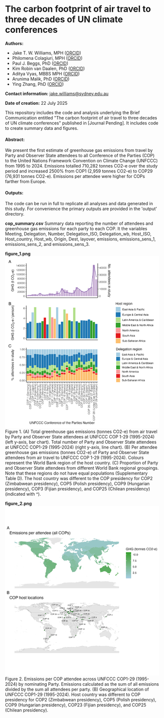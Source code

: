 # The carbon footprint of air travel to three decades of UN climate conferences

**Authors:** 
- Jake T. W. Williams, MPH ([ORCID](https://orcid.org/0000-0001-8394-2682)) 
- Philomena Colagiuri, MPH ([ORCID](https://orcid.org/0009-0000-8378-9665))
- Paul J. Beggs, PhD ([ORCID](https://orcid.org/0000-0001-9949-1783))
- Kim Robin van Daalen, PhD ([ORCID](https://orcid.org/0000-0001-6955-9708))
- Aditya Vyas, MBBS MPH ([ORCID](https://orcid.org/0000-0001-6937-3786))
- Arunima Malik, PhD ([ORCID](https://orcid.org/0000-0002-4630-9869))
- Ying Zhang, PhD ([ORCID](https://orcid.org/0000-0001-6214-2440))

**Contact information:** [jake.williams\@sydney.edu.au](mailto:jake.williams@sydney.edu.au)

**Date of creation:** 22 July 2025

This repository includes the code and analysis underlying the Brief Communication entitled "The carbon footprint of air travel to three decades of UN climate conferences" published in [Journal Pending]. It includes code to create summary data and figures.

#### Abstract:

We present the first estimate of greenhouse gas emissions from travel by Party and Observer State attendees to all Conference of the Parties (COP) to the United Nations Framework Convention on Climate Change (UNFCCC) from 1995 to 2024. Emissions totalled 710,282 tonnes CO2-e over the study period and increased 2500% from COP1 (2,959 tonnes CO2-e) to COP29 (76,931 tonnes CO2-e). Emissions per attendee were higher for COPs farther from Europe.

#### Outputs:

The code can be run in full to replicate all analyses and data generated in this study. For convenience the primary outputs are provided in the 'output' directory.

**cop_summary.csv**
Summary data reporting the number of attendees and greenhouse gas emissions for each party to each COP. It the variables Meeting, Delegation, Number, Delegation_ISO, Delegation_wb, Host_ISO, Host_country, Host_wb, Origin, Dest, layover, emissions, emissions_sens_1, emissions_sens_2, and emissions_sens_3.

**figure_1.png**
![Figure 1](outputs/figure_1.png)
Figure 1. (A) Total greenhouse gas emissions (tonnes CO2-e) from air travel by Party and Observer State attendees at UNFCCC COP 1-29 (1995-2024) (left y-axis, bar chart). Total number of Party and Observer State attendees at UNFCCC COP1-29 (1995-2024) (right y-axis, line chart).  (B) Per attendee greenhouse gas emissions (tonnes CO2-e) of Party and Observer State attendees from air travel to UNFCCC COP 1-29 (1995-2024). Colours represent the World Bank region of the host country. (C) Proportion of Party and Observer State attendees from different World Bank regional groupings. Note that these regions do not have equal populations (Supplementary Table D). The host country was different to the COP presidency for COP2 (Zimbabwean presidency), COP5 (Polish presidency), COP9 (Hungarian presidency), COP3 (Fijian presidency), and COP25 (Chilean presidency) (indicated with ^). 

**figure_2.png**
![Figure 2](outputs/figure_2.png) 
Figure 2. Emissions per COP attendee across UNFCCC COP1-29 (1995-2024) by nominating Party. Emissions calculated as the sum of all emissions divided by the sum all attendees per party. (B) Geographical location of UNFCCC COP1-29 (1995-2024). Host country was different to COP presidency for COP2 (Zimbabwean presidency), COP5 (Polish presidency), COP9 (Hungarian presidency), COP23 (Fijian presidency), and COP25 (Chilean presidency). 
